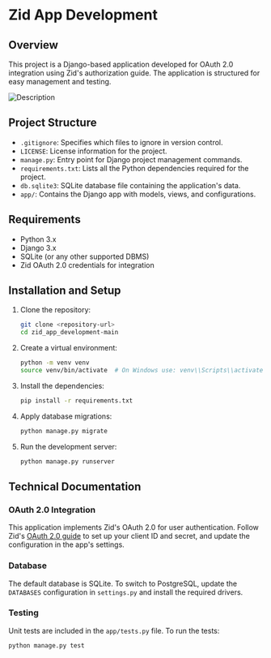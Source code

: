 # Zid App Development

## Overview

This project is a Django-based application developed for OAuth 2.0 integration using Zid's authorization guide. The application is structured for easy management and testing.

![Description](https://i.ibb.co/ssVGGBN/Screenshot-from-2024-09-16-22-43-27.png)

## Project Structure

- `.gitignore`: Specifies which files to ignore in version control.
- `LICENSE`: License information for the project.
- `manage.py`: Entry point for Django project management commands.
- `requirements.txt`: Lists all the Python dependencies required for the project.
- `db.sqlite3`: SQLite database file containing the application's data.
- `app/`: Contains the Django app with models, views, and configurations.

## Requirements

- Python 3.x
- Django 3.x
- SQLite (or any other supported DBMS)
- Zid OAuth 2.0 credentials for integration

## Installation and Setup

1. Clone the repository:
   ```bash
   git clone <repository-url>
   cd zid_app_development-main
   ```
2. Create a virtual environment:
   ```bash
   python -m venv venv
   source venv/bin/activate  # On Windows use: venv\\Scripts\\activate
   ```
3. Install the dependencies:
   ```bash
   pip install -r requirements.txt
   ```
4. Apply database migrations:
   ```bash
   python manage.py migrate
   ```
5. Run the development server:
   ```bash
   python manage.py runserver
   ```

## Technical Documentation

### OAuth 2.0 Integration

This application implements Zid's OAuth 2.0 for user authentication. Follow Zid's [OAuth 2.0 guide](https://docs.zid.com/oauth2) to set up your client ID and secret, and update the configuration in the app's settings.

### Database

The default database is SQLite. To switch to PostgreSQL, update the `DATABASES` configuration in `settings.py` and install the required drivers.

### Testing

Unit tests are included in the `app/tests.py` file. To run the tests:

```bash
python manage.py test
```
